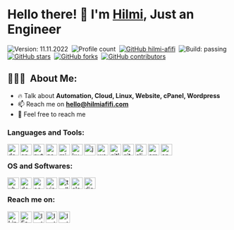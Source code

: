 # Hello there! 👋 I'm [Hilmi](https://github.com/hilmi-afifi), Just an Engineer

![Version: 11.11.2022](https://img.shields.io/badge/Version-11.11.2022-informational?color=orange)&nbsp;
![Profile count](https://komarev.com/ghpvc/?username=hilmi-afifi&color=red&style=flat&label=Profile+Views)&nbsp;
[![GitHub hilmi-afifi](https://img.shields.io/github/followers/hilmi-afifi?label=follow&style=social)](https://github.com/hilmi-afifi)&nbsp;
![Build: passing](https://img.shields.io/github/workflow/status/simple-icons/simple-icons/Verify/develop?logo=github&color=success&label=Build)
[![GitHub stars](https://img.shields.io/github/stars/themlphdstudent/awesome-github-profile-readme-templates.svg?logo=github&color=blueviolet&label=Stars)](https://github.com/hilmi-afifi)&nbsp;
[![GitHub forks](https://img.shields.io/github/forks/themlphdstudent/awesome-github-profile-readme-templates.svg?logo=github&color=pink&label=Forks)](https://github.com/hilmi-afifi)&nbsp;
[![GitHub contributors](https://img.shields.io/github/contributors/themlphdstudent/awesome-github-profile-readme-templates.svg?logo=github&color=blue&label=Contributors)](https://github.com/hilmi-afifi)&nbsp;

<!-- <h3 align="left">👨🏻‍💻 About Me</h3> -->
## 👨🏻‍💻 &nbsp;About Me:
- 🔥 Talk about **Automation, Cloud, Linux, Website, cPanel, Wordpress**
- 📫 Reach me on **hello@hilmiafifi.com**
- 🍵 Feel free to reach me


<h3 align="left">Languages and Tools:</h3>
<a href="https://docker.com" target="_blank"><img align="left" alt="docker" width="26px" src="https://cdn.simpleicons.org/docker"></a>
<a href="https://ansible.com" target="_blank"><img align="left" alt="ansible" width="26px" src="https://cdn.simpleicons.org/ansible"></a>
<a href="https://python.org" target="_blank"> <img align="left" alt="python" width="26px" src="https://cdn.simpleicons.org/python"> </a>
<a href="https://cloud.google.com" target="_blank"> <img align="left" alt="google cloud platform" width="26px" src="https://cdn.simpleicons.org/googlecloud"> </a>
<a href="https://azure.microsoft.com" target="_blank"> <img align="left" alt="microsoft azure" width="26px" src="https://cdn.simpleicons.org/microsoftazure"> </a>
<a href="https://kubernetes.io" target="_blank"> <img align="left" alt="kubernetes" width="26px" src="https://cdn.simpleicons.org/kubernetes"> </a>
<a href="https://jenkins.io" target="_blank"> <img align="left" alt="jenkins" width="26px" src="https://cdn.simpleicons.org/jenkins"> </a>
<a href="https://wordpress.org" target="_blank"> <img align="left" alt="wordpress" width="26px" src="https://cdn.simpleicons.org/wordpress"> </a>
<a href="https://gitlab.com" target="_blank"> <img align="left" alt="gitlab" width="26px" src="https://cdn.simpleicons.org/gitlab"> </a>
<a href="https://github.com" target="_blank"> <img align="left" alt="github" width="26px" src="https://cdn.simpleicons.org/github"> </a>
<a href="https://alibabacloud.com" target="_blank"> <img align="left" alt="alibaba cloud" width="26px" src="https://cdn.simpleicons.org/alibabacloud"> </a>
<a href="https://aws.amazon.com" target="_blank"> <img align="left" alt="amazon web services" width="26px" src="https://cdn.simpleicons.org/amazonaws"> </a>
<a href="https://cpanel.net" target="_blank"> <img align="left" alt="cpanel" width="26px" src="https://cdn.simpleicons.org/cpanel"> </a>
<br>


<h3 align="left">OS and Softwares:</h3>
<a href="https://ubuntu.com" target="_blank"> <img align="left" alt="ubuntu" width="26px" src="https://cdn.simpleicons.org/ubuntu"> </a>
<a href="https://debian.org" target="_blank"> <img align="left" alt="debian" width="26px" src="https://cdn.simpleicons.org/debian"> </a>
<a href="https://centos.org" target="_blank"> <img align="left" alt="centos" width="26px" src="https://cdn.simpleicons.org/centos"> </a>
<a href="https://code.visualstudio.com" target="_blank"> <img align="left" alt="visual studio code" width="26px" src="https://cdn.simpleicons.org/visualstudiocode"> </a> 
<a href="https://trello.com" target="_blank"> <img align="left" alt="trello" width="26px" src="https://cdn.simpleicons.org/trello"> </a>
<a href="https://slack.com" target="_blank"> <img align="left" alt="slack" width="26px" src="https://cdn.simpleicons.org/slack"> </a>
<a href="https://discord.com" target="_blank"> <img align="left" alt="discord" width="26px" src="https://cdn.simpleicons.org/discord"> </a>
<br>


<h3 align="left">Reach me on:</h3>
<p align="left">
<a href="https://my.hilmiafifi.com/linkedin" target="_blank"> <img align="left" alt="Linkedin" width="26px" src="https://cdn.simpleicons.org/linkedin"> </a>
<a href="https://my.hilmiafifi.com/facebook" target="_blank"> <img align="left" alt="Facebook" width="26px" src="https://cdn.simpleicons.org/facebook"> </a>
<a href="https://my.hilmiafifi.com/instagram" target="_blank"> <img align="left" alt="Instagram" width="26px" src="https://cdn.simpleicons.org/instagram"> </a>
<a href="https://my.hilmiafifi.com/whatsapp" target="_blank"> <img align="left" alt="Instagram" width="26px" src="https://cdn.simpleicons.org/whatsapp"> </a>
<a href="https://my.hilmiafifi.com/twitter" target="_blank"> <img align="left" alt="Instagram" width="26px" src="https://cdn.simpleicons.org/twitter"> </a>
</p>





